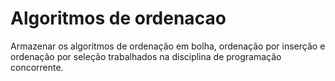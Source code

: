 # Algoritmos de ordenacao
 Armazenar os algoritmos de ordenação em bolha, ordenação por inserção e ordenação por seleção trabalhados na disciplina de programação concorrente.
